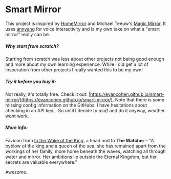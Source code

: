 # Smart Mirror
This project is inspired by [HomeMirror](https://github.com/HannahMitt/HomeMirror) and Michael Teeuw's [Magic Mirror](http://michaelteeuw.nl/tagged/magicmirror). It uses [annyang](https://github.com/TalAter/annyang) for voice interactivity and is my own take on what a "smart mirror" really can be.

##### Why start from scratch?
Starting from scratch was less about other projects not being good enough and more about my own learning experience. While I did get a lot of insperation from other projects I really wanted this to be my own!

##### Try it before you buy it:
Not really, it's totally free. Check it out: [https://evancohen.github.io/smart-mirror/](https://evancohen.github.io/smart-mirror/).
Note that there is some missing config information on the GitHubs. I have hesitations about checking in an API key... So until I decide to *asdf* and do it anyway, weather wont work. 

##### More info:
Favicon from [In the Wake of the King](http://walkingmind.evilhat.com/2014/03/17/in-the-wake-of-the-king/), a head nod to **The Watcher** – "A byblow of the king and a queen of the sea, she has remained apart from the workings of her family, more home beneath the waves, watching all through water and mirror. Her ambitions lie outside the Eternal Kingdom, but her secrets are valuable everywhere."

Awesome.
